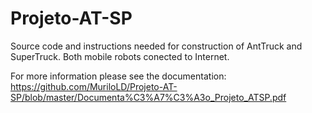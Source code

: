 # Projeto-AT-SP
Source code and instructions needed for construction of AntTruck and SuperTruck. Both mobile robots conected to Internet.

For more information please see the documentation:
  https://github.com/MuriloLD/Projeto-AT-SP/blob/master/Documenta%C3%A7%C3%A3o_Projeto_ATSP.pdf
